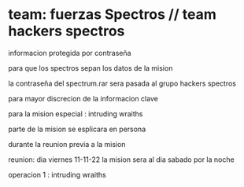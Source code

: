 # team: fuerzas Spectros // team hackers spectros

informacion protegida por contraseña

para que los spectros sepan los datos de la mision

la contraseña del spectrum.rar sera pasada al grupo hackers spectros

para mayor discrecion de la informacion clave

 para la mision especial : intruding wraiths
 
parte de la mision se esplicara en persona 

durante la reunion previa a la mision  

reunion:  dia viernes 11-11-22
la mision sera al dia sabado por la noche

operacion 1 : intruding wraiths
